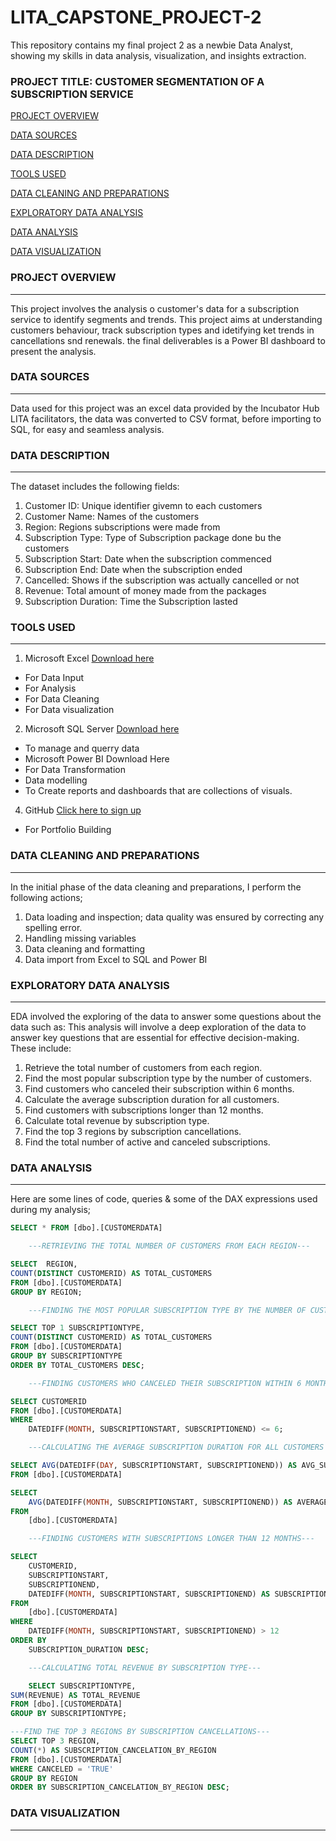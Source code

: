 # LITA_CAPSTONE_PROJECT-2
This repository contains my final project 2 as a newbie Data Analyst, showing my skills in data analysis, visualization, and insights extraction.


### PROJECT TITLE: CUSTOMER SEGMENTATION OF A SUBSCRIPTION SERVICE

[PROJECT OVERVIEW](#project-overview)

[DATA SOURCES](#data-sources)

[DATA DESCRIPTION](#data-description)

[TOOLS USED](#tools-used)

[DATA CLEANING AND PREPARATIONS](#data-cleaning-and-preparations)

[EXPLORATORY DATA ANALYSIS](#exploratory-data-analysis)

[DATA ANALYSIS](#data-analysis)

[DATA VISUALIZATION](#data-visualization)


### PROJECT OVERVIEW
---
This project involves the analysis o customer's data for a subscription service to identify segments and trends. This project aims at understanding customers behaviour, track subscription types and idetifying ket trends in cancellations snd renewals. the final deliverables is a Power BI dashboard to present the analysis.
 
### DATA SOURCES
---
Data used for this project was an excel data provided by the Incubator Hub LITA facilitators, the data was converted to CSV format, before importing to SQL, for easy and seamless analysis. 

### DATA DESCRIPTION
---
The dataset includes the following fields:
1. Customer ID: Unique identifier givemn to each customers
2. Customer Name: Names of the customers
3. Region: Regions subscriptions were made from
4. Subscription Type: Type of Subscription package done bu the customers
5. Subscription Start: Date when the subscription commenced
6. Subscription End: Date when the subscription ended
7. Cancelled: Shows if the subscription was actually cancelled or not
8. Revenue: Total amount of money made from the packages
9. Subscription Duration: Time the Subscription lasted
    
### TOOLS USED
---
1. Microsoft Excel [Download here](https://www.microsoft.com)
- For Data Input
- For Analysis
- For Data Cleaning
- For Data visualization
  
2. Microsoft SQL Server [Download here](https://www.microsoft.com/en-us/sql-server/sql-server-downloads?msockid=2b7beaf97efb6b170d9dfff87f1b6a9f)
- To manage and querry data
- Microsoft Power BI Download Here
- For Data Transformation
- Data modelling
- To Create reports and dashboards that are collections of visuals.
  
4. GitHub [Click here to sign up](https://github.com/)
- For Portfolio Building

### DATA CLEANING AND PREPARATIONS
---
In the initial phase of the data cleaning and preparations, I perform the following actions;
1. Data loading and inspection; data quality was ensured by correcting any spelling error.
2. Handling missing variables
3. Data cleaning and formatting
4. Data import from Excel to SQL and Power BI

### EXPLORATORY DATA ANALYSIS
---
EDA involved the exploring of the data to answer some questions about the data such as:
This analysis will involve a deep exploration of the data to answer key questions that are essential for effective decision-making. These include:
1. Retrieve the total number of customers from each region.
2. Find the most popular subscription type by the number of customers.
3. Find customers who canceled their subscription within 6 months.
4. Calculate the average subscription duration for all customers.
5. Find customers with subscriptions longer than 12 months.
6. Calculate total revenue by subscription type.
7. Find the top 3 regions by subscription cancellations.
8. Find the total number of active and canceled subscriptions.


### DATA ANALYSIS
---
Here are some lines of code, queries & some of the DAX expressions used during my analysis;

```SQL
SELECT * FROM [dbo].[CUSTOMERDATA]

	---RETRIEVING THE TOTAL NUMBER OF CUSTOMERS FROM EACH REGION---

SELECT  REGION, 
COUNT(DISTINCT CUSTOMERID) AS TOTAL_CUSTOMERS 
FROM [dbo].[CUSTOMERDATA]
GROUP BY REGION;

	---FINDING THE MOST POPULAR SUBSCRIPTION TYPE BY THE NUMBER OF CUSTOMERS---

SELECT TOP 1 SUBSCRIPTIONTYPE, 
COUNT(DISTINCT CUSTOMERID) AS TOTAL_CUSTOMERS
FROM [dbo].[CUSTOMERDATA]
GROUP BY SUBSCRIPTIONTYPE 
ORDER BY TOTAL_CUSTOMERS DESC;

	---FINDING CUSTOMERS WHO CANCELED THEIR SUBSCRIPTION WITHIN 6 MONTHS---

SELECT CUSTOMERID
FROM [dbo].[CUSTOMERDATA]
WHERE 
	DATEDIFF(MONTH, SUBSCRIPTIONSTART, SUBSCRIPTIONEND) <= 6;

	---CALCULATING THE AVERAGE SUBSCRIPTION DURATION FOR ALL CUSTOMERS ---

SELECT AVG(DATEDIFF(DAY, SUBSCRIPTIONSTART, SUBSCRIPTIONEND)) AS AVG_SUBSCRIPTION_DURATION
FROM [dbo].[CUSTOMERDATA]

SELECT 
    AVG(DATEDIFF(MONTH, SUBSCRIPTIONSTART, SUBSCRIPTIONEND)) AS AVERAGE_SUBSCRIPTION_DURATION
FROM 
    [dbo].[CUSTOMERDATA]

	---FINDING CUSTOMERS WITH SUBSCRIPTIONS LONGER THAN 12 MONTHS---

SELECT 
    CUSTOMERID,
    SUBSCRIPTIONSTART,
    SUBSCRIPTIONEND,
    DATEDIFF(MONTH, SUBSCRIPTIONSTART, SUBSCRIPTIONEND) AS SUBSCRIPTION_DURATION
FROM 
    [dbo].[CUSTOMERDATA]
WHERE 
    DATEDIFF(MONTH, SUBSCRIPTIONSTART, SUBSCRIPTIONEND) > 12
ORDER BY 
    SUBSCRIPTION_DURATION DESC;

	---CALCULATING TOTAL REVENUE BY SUBSCRIPTION TYPE---

	SELECT SUBSCRIPTIONTYPE,
SUM(REVENUE) AS TOTAL_REVENUE 
FROM [dbo].[CUSTOMERDATA]
GROUP BY SUBSCRIPTIONTYPE;

---FIND THE TOP 3 REGIONS BY SUBSCRIPTION CANCELLATIONS---
SELECT TOP 3 REGION,
COUNT(*) AS SUBSCRIPTION_CANCELATION_BY_REGION
FROM [dbo].[CUSTOMERDATA]
WHERE CANCELED = 'TRUE'
GROUP BY REGION
ORDER BY SUBSCRIPTION_CANCELATION_BY_REGION DESC;

``` 

### DATA VISUALIZATION
---
